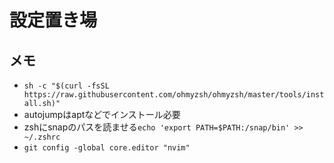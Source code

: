 # 設定置き場
## メモ
- `sh -c "$(curl -fsSL https://raw.githubusercontent.com/ohmyzsh/ohmyzsh/master/tools/install.sh)"`
- autojumpはaptなどでインストール必要
- zshにsnapのパスを読ませる`echo 'export PATH=$PATH:/snap/bin' >> ~/.zshrc`
- `git config -global core.editor "nvim"`


